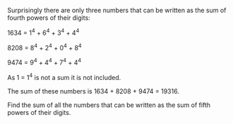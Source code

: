 Surprisingly there are only three numbers that can be written as the sum of fourth powers of their digits:

1634 = 1<sup>4</sup> + 6<sup>4</sup> + 3<sup>4</sup> + 4<sup>4</sup>

8208 = 8<sup>4</sup> + 2<sup>4</sup> + 0<sup>4</sup> + 8<sup>4</sup>

9474 = 9<sup>4</sup> + 4<sup>4</sup> + 7<sup>4</sup> + 4<sup>4</sup>

As 1 = 1<sup>4</sup> is not a sum it is not included.

The sum of these numbers is 1634 + 8208 + 9474 = 19316.

Find the sum of all the numbers that can be written as the sum of fifth powers of their digits.